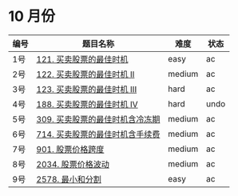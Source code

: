 # 10 月份

**编号**|**题目名称**|**难度**|**状态**
--------|------------|--------|--------
1号|[121. 买卖股票的最佳时机](./第1题%20121.%20买卖股票的最佳时机)|easy|ac
2号|[122. 买卖股票的最佳时机 II](./第2题%20122.%20买卖股票的最佳时机%20II)|medium|ac
3号|[123. 买卖股票的最佳时机 III](./第3题%20123.%20买卖股票的最佳时机%20III)|hard|ac
4号|[188. 买卖股票的最佳时机 IV](./第4题%20188.%20买卖股票的最佳时机%20IV)|hard|undo
5号|[309. 买卖股票的最佳时机含冷冻期](./第5题%20309.%20买卖股票的最佳时机含冷冻期)|medium|ac
6号|[714. 买卖股票的最佳时机含手续费](./第6题%20714.%20买卖股票的最佳时机含手续费)|medium|ac
7号|[901. 股票价格跨度](./第7题%20901.%20股票价格跨度)|medium|ac
8号|[2034. 股票价格波动](./第8题%202034.%20股票价格波动)|medium|ac
9号|[2578. 最小和分割](./第9题%202578.%20最小和分割)|easy|ac
